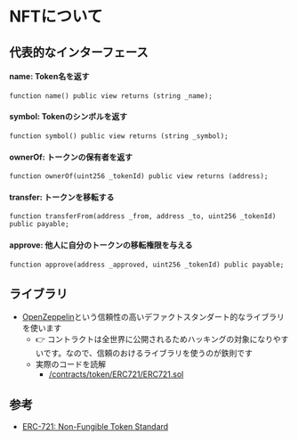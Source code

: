 # NFTについて

## 代表的なインターフェース
#### name: Token名を返す
```solidity
function name() public view returns (string _name);
```

#### symbol: Tokenのシンボルを返す
```solidity
function symbol() public view returns (string _symbol);
```

#### ownerOf: トークンの保有者を返す
```solidity
function ownerOf(uint256 _tokenId) public view returns (address);
```

#### transfer: トークンを移転する
```solidity
function transferFrom(address _from, address _to, uint256 _tokenId) public payable;
```

#### approve: 他人に自分のトークンの移転権限を与える
```solidity
function approve(address _approved, uint256 _tokenId) public payable;
```

## ライブラリ
- [OpenZeppelin](https://github.com/OpenZeppelin/openzeppelin-contracts)という信頼性の高いデファクトスタンダート的なライブラリを使います
  - 👉 コントラクトは全世界に公開されるためハッキングの対象になりやすいです。なので、信頼のおけるライブラリを使うのが鉄則です
  - 実際のコードを読解
    - [/contracts/token/ERC721/ERC721.sol](https://github.com/OpenZeppelin/openzeppelin-contracts/blob/v4.8.1/contracts/token/ERC721/ERC721.sol)

## 参考
- [ERC-721: Non-Fungible Token Standard](https://eips.ethereum.org/EIPS/eip-721)
